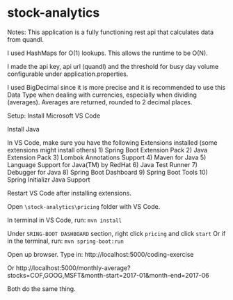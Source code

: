 # stock-analytics

Notes:
This application is a fully functioning rest api that calculates data from quandl.

I used HashMaps for O(1) lookups.
This allows the runtime to be O(N).

I made the api key, api url (quandl) and the threshold for busy day volume configurable under application.properties.

I used BigDecimal since it is more precise and it is recommended to use this Data Type when dealing with currencies, especially when dividing (averages).
	Averages are returned, rounded to 2 decimal places.

Setup:
Install Microsoft VS Code

Install Java

In VS Code, make sure you have the following Extensions installed (some extensions might install others)
	1) Spring Boot Extension Pack
	2) Java Extension Pack
	3) Lombok Annotations Support 
	4) Maven for Java
	5) Language Support for Java(TM) by RedHat
	6) Java Test Runner
	7) Debugger for Java
	8) Spring Boot Dashboard
	9) Spring Boot Tools
	10) Spring Initializr Java Support

Restart VS Code after installing extensions.

Open `\stock-analytics\pricing` folder with VS Code.

In terminal in VS Code, run: `mvn install`

Under `SRING-BOOT DASHBOARD` section, right click `pricing` and click `start`
Or if in the terminal, run: `mvn spring-boot:run`

Open up browser.
Type in: http://localhost:5000/coding-exercise

Or http://localhost:5000/monthly-average?stocks=COF,GOOG,MSFT&month-start=2017-01&month-end=2017-06

Both do the same thing.
